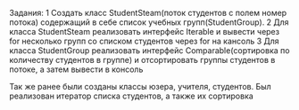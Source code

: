 Задания:
1 Создать класс StudentSteam(поток студентов с полем номер потока) содержащий в себе список учебных групп(StudentGroup).
2 Для класса StudentSteam реализовать интерфейс Iterable и вывести через for несколько групп со списком студентов через for на кансоль
3 Для класса StudentGroup реализовать интерфейс Comparable(сортировка по количеству студентов в группе) и отсортировать группы студентов в потоке, а затем вывести в консоль

Так же ранее были созданы классы юзера, учителя, студентов. Был реализован итератор списка студентов, а также их сортировка
